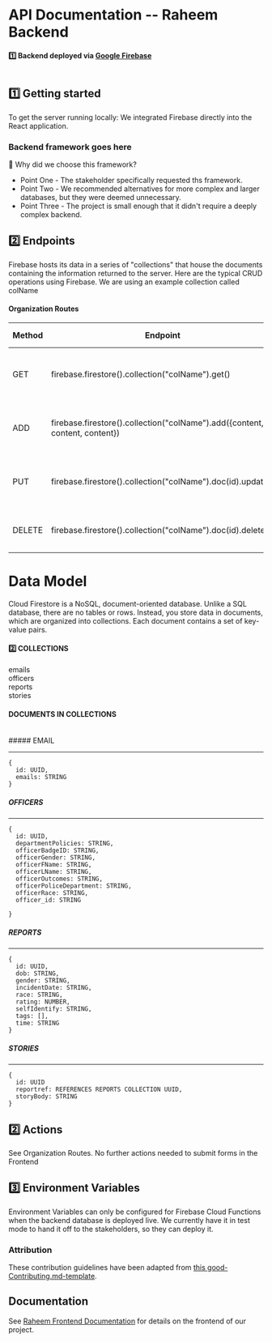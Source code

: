 # API Documentation -- Raheem Backend

#### 1️⃣ Backend deployed via [Google Firebase](https://console.firebase.google.com/project/raheem-b6ed6/overview) <br><br>

## 1️⃣ Getting started

To get the server running locally: We integrated Firebase directly into the React application.

### Backend framework goes here

🚫 Why did we choose this framework?

-    Point One - The stakeholder specifically requested ths framework.
-    Point Two - We recommended alternatives for more complex and larger databases, but they were deemed unnecessary.
-    Point Three - The project is small enough that it didn't require a deeply complex backend.

## 2️⃣ Endpoints

Firebase hosts its data in a series of "collections" that house the documents containing the information returned to the server. Here are the typical CRUD operations using Firebase. We are using an example collection called colName

#### Organization Routes

| Method | Endpoint                | Access Control | Description                                  |
| ------ | ----------------------- | -------------- | -------------------------------------------- |
| GET    | firebase.firestore().collection("colName").get() | owners     | Return all the records in the collection colName |
| ADD    | firebase.firestore().collection("colName").add({content, content, content}) | owners     | Add a record to the collection colName |
| PUT    | firebase.firestore().collection("colName").doc(id).update()  | owners         | Modify a specific record by id in the collection.             |
| DELETE | firebase.firestore().collection("colName").doc(id).delete()  | owners         | Delete a record by id in the collection.                      |


# Data Model

Cloud Firestore is a NoSQL, document-oriented database. Unlike a SQL database, there are no tables or rows. Instead, you store data in documents, which are organized into collections. Each document contains a set of key-value pairs.

#### 2️⃣ COLLECTIONS

emails<br>
officers<br>
reports<br>
stories<br>

#### DOCUMENTS IN COLLECTIONS
<br>
##### EMAIL

---

```
{
  id: UUID,
  emails: STRING
}
```

##### OFFICERS

---

```
{
  id: UUID,
  departmentPolicies: STRING,
  officerBadgeID: STRING,
  officerGender: STRING,
  officerFName: STRING,
  officerLName: STRING,
  officerOutcomes: STRING,
  officerPoliceDepartment: STRING,
  officerRace: STRING,
  officer_id: STRING
  
}
```
##### REPORTS

---

```
{
  id: UUID,
  dob: STRING,
  gender: STRING,
  incidentDate: STRING,
  race: STRING,
  rating: NUMBER,
  selfIdentify: STRING,
  tags: [],
  time: STRING
}
```

##### STORIES

---

```
{
  id: UUID
  reportref: REFERENCES REPORTS COLLECTION UUID,
  storyBody: STRING
}
```

## 2️⃣ Actions

See Organization Routes. No further actions needed to submit forms in the Frontend

## 3️⃣ Environment Variables

Environment Variables can only be configured for Firebase Cloud Functions when the backend database is deployed live. We currently have it in test mode to hand it off to the stakeholders, so they can deploy it.

### Attribution

These contribution guidelines have been adapted from [this good-Contributing.md-template](https://gist.github.com/PurpleBooth/b24679402957c63ec426).

## Documentation

See [Raheem Frontend Documentation](https://github.com/Lambda-School-Labs/raheem.org--fe/blob/master/raheem/README.md) for details on the frontend of our project.

